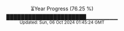 <p align="center">
⏳Year Progress (76.25 %) <br>
██████████████████████▁▁▁▁▁▁▁▁ <br>
<sub>Updated: Sun, 06 Oct 2024 01:45:24 GMT</sub>
</p>

